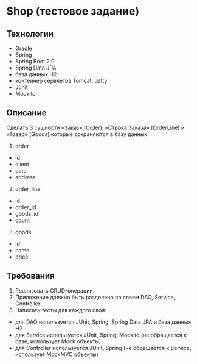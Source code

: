 # Shop (тестовое задание)

## Технологии
- Gradle
- Spring
- Spring Boot 2.0
- Spring Data JPA
- база данных H2
- контейнер сервлетов Tomcat, Jetty
- Junit
- Mockito

## Описание 
Сделать 3 сущности «Заказ» (Order), «Строка Заказа» (OrderLine) и «Товар» (Goods) которые сохраняются в базу данных. 

1. order
- id
- client
- date
- address

2. order_line
- id
- order_id
- goods_id
- count

3. goods
- id
- name
- price

## Требования

1. Реализовать CRUD-операции.
2. Приложение должно быть разделено по слоям DAO, Service, Controller
3. Написать тесты для каждого слоя:
- для DAO используется JUnit, Spring, Spring Data JPA и база данных H2
- для Service используется JUnit, Spring, Mockito (не обращается к базе, использует Mock объекты)
- для Controller используется JUnit, Spring (не обращается к Service, использует MockMVC объекты)
